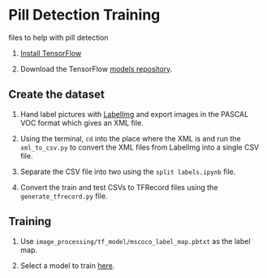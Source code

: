 # Pill Detection Training
files to help with pill detection

1. [Install TensorFlow](https://www.tensorflow.org/install/)

2. Download the TensorFlow [models repository](https://github.com/tensorflow/models).

## Create the dataset

1. Hand label pictures with [LabelImg](https://github.com/tzutalin/labelImg) and export images in the PASCAL VOC format which gives an XML file. 

2. Using the terminal, ```cd``` into the place where the XML is and run the ```xml_to_csv.py``` to convert the XML files from LabelImg into a single CSV file.

3. Separate the CSV file into two using the ```split labels.ipynb``` file. 

4. Convert the train and test CSVs to TFRecord files using the ```generate_tfrecord.py``` file.

## Training

1. Use ```image_processing/tf_model/mscoco_label_map.pbtxt``` as the label map.

2. Select a model to train [here](https://github.com/tensorflow/models/blob/master/research/object_detection/g3doc/detection_model_zoo.md).
      
